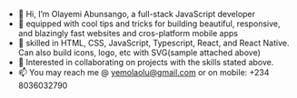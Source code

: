 - 👋 Hi, I’m Olayemi Abunsango, a full-stack JavaScript developer 
- 👀 equipped with cool tips and tricks for building beautiful, responsive, and blazingly fast websites and cros-platform mobile apps
- 🌱 skilled in HTML, CSS, JavaScript, Typescript, React, and React Native. Can also build icons, logo, etc with SVG(sample attached above)
- 💞️ Interested in collaborating on projects with the skills stated above.
- 📫 You may reach me @ yemolaolu@gmail.com or on mobile: +234 8036032790

<!---
yemola/yemola is a ✨ special ✨ repository because its `README.md` (this file) appears on your GitHub profile.
You can click the Preview link to take a look at your changes.
--->
